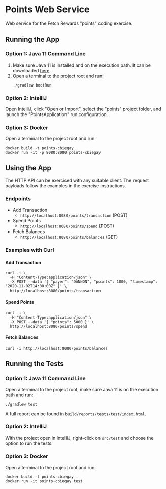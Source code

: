 # Points Web Service
Web service for the Fetch Rewards "points" coding exercise.

## Running the App
### Option 1: Java 11 Command Line
1. Make sure Java 11 is installed and on the execution path. It can be downloaded
   [here](https://www.oracle.com/java/technologies/downloads/#java11). 
2. Open a terminal to the project root and run:
    ```
    ./gradlew bootRun
    ```
    
### Option 2: IntelliJ
Open IntelliJ, click "Open or Import", select the "points" project folder, and launch the "PointsApplication"
run configuration.

### Option 3: Docker
Open a terminal to the project root and run:
```
docker build -t points-cbiegay .
docker run -it -p 8080:8080 points-cbiegay
```

## Using the App
The HTTP API can be exercised with any suitable client.  The request payloads follow the examples in the
exercise instructions.

### Endpoints
* Add Transaction
    * `http://localhost:8080/points/transaction` (POST)
* Spend Points
    * `http://localhost:8080/points/spend` (POST)
* Fetch Balances
    * `http://localhost:8080/points/balances` (GET)

### Examples with Curl

#### Add Transaction
```
curl -i \
  -H "Content-Type:application/json" \
  -X POST --data '{ "payer": "DANNON", "points": 1000, "timestamp": "2020-11-02T14:00:00Z" }' \
  http://localhost:8080/points/transaction
```

#### Spend Points
```
curl -i \
  -H "Content-Type:application/json" \
  -X POST --data '{ "points": 5000 }' \
  http://localhost:8080/points/spend
```

#### Fetch Balances
```
curl -i http://localhost:8080/points/balances
``` 

## Running the Tests
### Option 1: Java 11 Command Line
Open a terminal to the project root, make sure Java 11 is on the execution path and run:
```
./gradlew test
```
A full report can be found in `build/reports/tests/test/index.html`.

### Option 2: IntelliJ
With the project open in IntelliJ, right-click on `src/test` and choose the option to run the tests.

### Option 3: Docker
Open a terminal to the project root and run:
```
docker build -t points-cbiegay .
docker run -it points-cbiegay test
```
